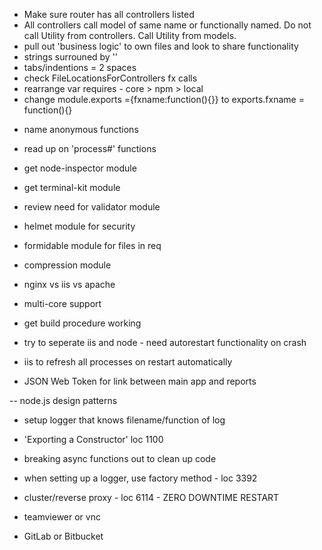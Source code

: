- Make sure router has all controllers listed
- All controllers call model of same name or functionally named. Do not call Utility from controllers. Call Utility from models.
- pull out 'business logic' to own files and look to share functionality
- strings surrouned by ''
- tabs/indentions = 2 spaces
- check FileLocationsForControllers fx calls
- rearrange var requires - core > npm > local
- change module.exports ={fxname:function(){}} to exports.fxname = function(){}
* name anonymous functions
- read up on 'process#' functions

- get node-inspector module
- get terminal-kit module
- review need for validator module
- helmet module for security
- formidable module for files in req
- compression module

- nginx vs iis vs apache
- multi-core support
- get build procedure working
- try to seperate iis and node - need autorestart functionality on crash
- iis to refresh all processes on restart automatically
- JSON Web Token for link between main app and reports

-- node.js design patterns
- setup logger that knows filename/function of log
- 'Exporting a Constructor' loc 1100
- breaking async functions out to clean up code
- when setting up a logger, use factory method - loc 3392
- cluster/reverse proxy - loc 6114 - ZERO DOWNTIME RESTART

- teamviewer or vnc
- GitLab or Bitbucket